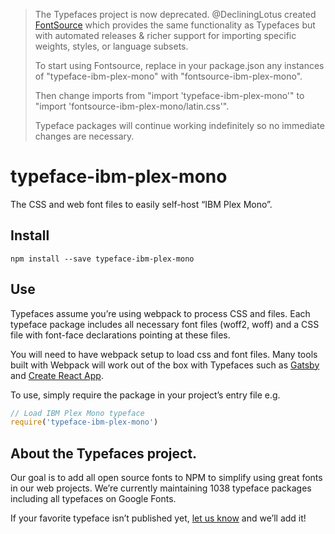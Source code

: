 >The Typefaces project is now deprecated. @DecliningLotus created
[FontSource](https://github.com/fontsource/fontsource) which provides the
same functionality as Typefaces but with automated releases & richer
support for importing specific weights, styles, or language subsets.
>
>To start using Fontsource, replace in your package.json any instances of
"typeface-ibm-plex-mono" with "fontsource-ibm-plex-mono".
>
> Then change imports from "import 'typeface-ibm-plex-mono'" to "import 'fontsource-ibm-plex-mono/latin.css'".
>
>Typeface packages will continue working indefinitely so no immediate
>changes are necessary.

# typeface-ibm-plex-mono

The CSS and web font files to easily self-host “IBM Plex Mono”.

## Install

`npm install --save typeface-ibm-plex-mono`

## Use

Typefaces assume you’re using webpack to process CSS and files. Each typeface
package includes all necessary font files (woff2, woff) and a CSS file with
font-face declarations pointing at these files.

You will need to have webpack setup to load css and font files. Many tools built
with Webpack will work out of the box with Typefaces such as [Gatsby](https://github.com/gatsbyjs/gatsby)
and [Create React App](https://github.com/facebookincubator/create-react-app).

To use, simply require the package in your project’s entry file e.g.

```javascript
// Load IBM Plex Mono typeface
require('typeface-ibm-plex-mono')
```

## About the Typefaces project.

Our goal is to add all open source fonts to NPM to simplify using great fonts in
our web projects. We’re currently maintaining 1038 typeface packages
including all typefaces on Google Fonts.

If your favorite typeface isn’t published yet, [let us know](https://github.com/KyleAMathews/typefaces)
and we’ll add it!

